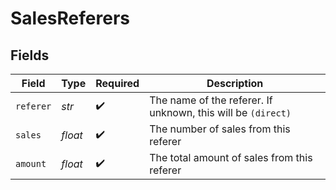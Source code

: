# SalesReferers


## Fields

| Field                                                        | Type                                                         | Required                                                     | Description                                                  |
| ------------------------------------------------------------ | ------------------------------------------------------------ | ------------------------------------------------------------ | ------------------------------------------------------------ |
| `referer`                                                    | *str*                                                        | :heavy_check_mark:                                           | The name of the referer. If unknown, this will be `(direct)` |
| `sales`                                                      | *float*                                                      | :heavy_check_mark:                                           | The number of sales from this referer                        |
| `amount`                                                     | *float*                                                      | :heavy_check_mark:                                           | The total amount of sales from this referer                  |